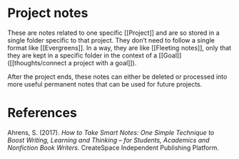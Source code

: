 # Project notes

These are notes related to one specific [[Project]] and are so stored in a single folder specific to that project. They don’t need to follow a single format like [[Evergreens]]. In a way, they are like [[Fleeting notes]], only that they are kept in a specific folder in the context of a [[Goal]] ([[thoughts/connect a project with a goal]]).

After the project ends, these notes can either be deleted or processed into more useful permanent notes that can be used for future projects.

# References

Ahrens, S. (2017). *How to Take Smart Notes: One Simple Technique to Boost Writing, Learning and Thinking – for Students, Academics and Nonfiction Book Writers*. CreateSpace Independent Publishing Platform.

